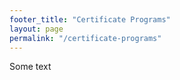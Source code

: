 ```yaml
---
footer_title: "Certificate Programs"
layout: page
permalink: "/certificate-programs"
---
```


Some text
